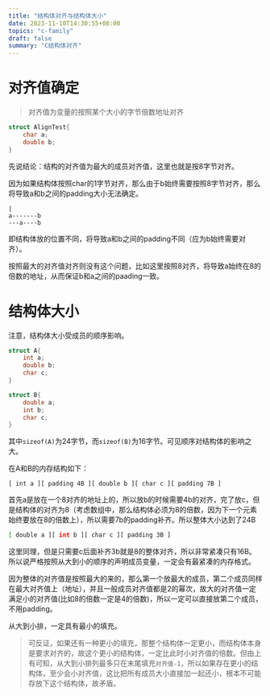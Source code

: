 ```yaml
---
title: "结构体对齐与结构体大小"
date: 2023-11-10T14:30:55+08:00
topics: "c-family"
draft: false
summary: "C结构体对齐"
---
```


# 对齐值确定

> 对齐值为变量的按照某个大小的字节倍数地址对齐

```cpp
struct AlignTest{
    char a;
    double b;
} 
```

先说结论：结构的对齐值为最大的成员对齐值，这里也就是按8字节对齐。

因为如果结构体按照char的1字节对齐，那么由于b始终需要按照8字节对齐，那么将导致a和b之间的padding大小无法确定。

```
|
a-------b
---a----b
```

即结构体放的位置不同，将导致a和b之间的padding不同（应为b始终需要对齐）。

按照最大的对齐值对齐则没有这个问题，比如这里按照8对齐，将导致a始终在8的倍数的地址，从而保证b和a之间的paading一致。

# 结构体大小

注意，结构体大小受成员的顺序影响。

```cpp
struct A{
    int a;
    double b;
    char c;
}

struct B{
    double a;
    int b;
    char c;
}
```

其中`sizeof(A)`为24字节，而`sizeof(B)`为16字节。可见顺序对结构体的影响之大。

在A和B的内存结构如下：

```shell
[ int a ][ padding 4B ][ double b ][ char c ][ padding 7B ]
```
首先a是放在一个8对齐的地址上的，所以放b的时候需要4b的对齐，完了放c，但是结构体的对齐为8（考虑数组中，那么结构体必须为8的倍数，因为下一个元素始终要放在8的倍数上），所以需要7b的padding补齐。所以整体大小达到了24B

```sh
[ double a ][ int b ][ char c ][ padding 3B ]
```
这里同理，但是只需要c后面补齐3b就是8的整体对齐，所以非常紧凑只有16B。所以说严格按照从大到小的顺序的声明成员变量，一定会有最紧凑的内存格式。

因为整体的对齐值是按照最大的来的，那么第一个放最大的成员，第二个成员同样在最大对齐值上（地址），并且一般成员对齐值都是2的幂次，故大的对齐值一定满足小的对齐值(比如8的倍数一定是4的倍数)，所以一定可以直接放第二个成员，不用padding。

从大到小排，一定具有最小的填充。

> 可反证，如果还有一种更小的填充，那整个结构体一定更小，而结构体本身是要求对齐的，故这个更小的结构体，一定比此时小对齐值的倍数。但由上有可知，从大到小排列最多只在末尾填充`对齐值-1`，所以如果存在更小的结构体，至少会小对齐值，这比把所有成员大小直接加一起还小，根本不可能存放下这个结构体，故矛盾。
